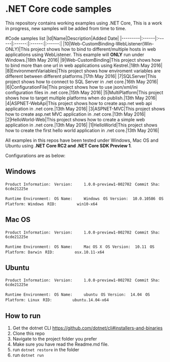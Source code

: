 ﻿.NET Core code samples
======================

This repository contains working examples using .NET Core, This is a work in progress, new samples will be added from time to time.

#Code samples list
|Id|Name|Description|Added Date|
|---------|:------|:------|:------:|:------:|:------:|
|10|Web-CustomBinding-WebListener(Win-ONLY)|This project shows how to bind to different/multiple hosts in web applications using WebListener. This example will **ONLY** run under Windows.|18th May 2016|
|9|Web-CustomBinding|This project shows how to bind more than one url in web applications using Kestrel.|18th May 2016|
|8|EnvironmentVariables|This project shows how enviroment variables are different between different platforms.|17th May 2016|
|7|SQLServer|This project shows how to connect to SQL Server in .net core.|16th May 2016|
|6|ConfigurationFile|This project shows how to use json/xml/ini configuration files in .net core.|15th May 2016|
|5|MultiPlatform|This project shows how to target multiple platforms when do publish.|13th May 2016|
|4|ASPNET-WebApi|This project shows how to create asp.net web api application in .net core.|13th May 2016|
|3|ASPNET-MVC|This project shows how to create asp.net MVC application in .net core.|13th May 2016|
|2|HelloWorld-Web|This project shows how to create a simple web application in .net core.|13th May 2016|
|1|HelloWorld|This project shows how to create the first hello world application in .net core.|13th May 2016|



All examples in this repos have been tested under Windows, Mac OS and Ubuntu using **.NET Core RC2 and .NET Core SDK Preview 1**.

Configurations are as below:

Windows
-------------------
`Product Information:`
` Version:     1.0.0-preview1-002702`
` Commit Sha:  6cde21225e`

`Runtime Environment:`
` OS Name:     Windows`
` OS Version:  10.0.10586`
` OS Platform: Windows`
` RID:         win10-x64`
 
 
 Mac OS
-------------------
`Product Information:`
` Version:     1.0.0-preview1-002702`
` Commit Sha:  6cde21225e`

`Runtime Environment:`
` OS Name:     Mac OS X`
` OS Version:  10.11`
` OS Platform: Darwin`
` RID:         osx.10.11-x64`
 
 
 Ubuntu
-------------------
`Product Information:`
` Version:     1.0.0-preview1-002702`
` Commit Sha:  6cde21225e`

`Runtime Environment:`
` OS Name:     ubuntu`
` OS Version:  14.04`
` OS Platform: Linux`
` RID:         ubuntu.14.04-x64`
 
 
 
## How to run

1. Get the dotnet CLI https://github.com/dotnet/cli#installers-and-binaries
2. Clone this repo
3. Navigate to the project folder you prefer
4. Make sure you have read the Readme.md file.
5. run `dotnet restore` in the folder
6. run `dotnet run`
